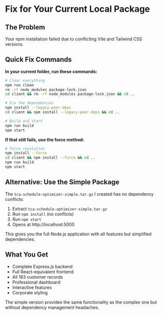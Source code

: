 # Fix for Your Current Local Package

## The Problem
Your npm installation failed due to conflicting Vite and Tailwind CSS versions.

## Quick Fix Commands

**In your current folder, run these commands:**

```bash
# Clear everything
npm run clean
rm -rf node_modules package-lock.json
cd client && rm -rf node_modules package-lock.json && cd ..

# Fix the dependencies
npm install --legacy-peer-deps
cd client && npm install --legacy-peer-deps && cd ..

# Build and start
npm run build
npm start
```

**If that still fails, use the force method:**

```bash
# Force resolution
npm install --force
cd client && npm install --force && cd ..
npm run build
npm start
```

## Alternative: Use the Simple Package

The `tca-schedule-optimizer-simple.tar.gz` I created has no dependency conflicts:

1. Extract `tca-schedule-optimizer-simple.tar.gz`
2. Run `npm install` (no conflicts)
3. Run `npm start`
4. Opens at http://localhost:5000

This gives you the full Node.js application with all features but simplified dependencies.

## What You Get
- Complete Express.js backend
- Full React-equivalent frontend
- All 183 customer records
- Professional dashboard
- Interactive features
- Corporate styling

The simple version provides the same functionality as the complex one but without dependency management headaches.